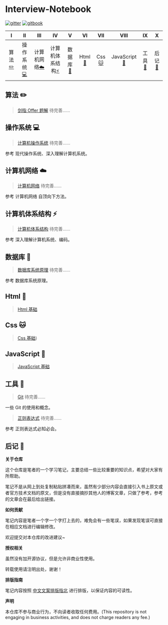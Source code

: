 # Interview-Notebook

[![gitter](https://img.shields.io/badge/_-gitter-blue.svg)]() [![gitbook](https://img.shields.io/badge/>-gitbook-blue.svg)]() 

|               Ⅰ                |                    Ⅱ                     |                   Ⅲ                    |                     Ⅳ                      |                     Ⅴ                      |                   Ⅵ                   |           Ⅶ           |                   Ⅷ                    |              Ⅸ               |            Ⅹ             |
| :----------------------------: | :--------------------------------------: | :------------------------------------: | :----------------------------------------: | :----------------------------------------: | :-----------------------------------: | :-------------------: | :------------------------------------: | :--------------------------: | :----------------------: |
| 算法[:pencil2:](#算法-pencil2) | 操作系统[:computer:](#操作系统-computer) | 计算机网络[:cloud:](#计算机网络-cloud) | 计算机体系结构[:zap:](#计算机体系结构-zap) | 数据库[:floppy_disk:](#数据库-floppy_disk) | Html [:baby_chick:](#Html-baby_chick) | Css [:cat:](#Css-cat) | JavaScript[:koala:](#JavaScript-koala) | 工具[:hammer:](#工具-hammer) | 后记[:memo:](#后记-memo) |

## 算法 :pencil2:

> [剑指 Offer 题解]() 待完善......

## 操作系统 :computer:

> [计算机操作系统](https://github.com/CavsZhouyou/Interview-Notebook/blob/master/%E6%93%8D%E4%BD%9C%E7%B3%BB%E7%BB%9F/%E8%AE%A1%E7%AE%97%E6%9C%BA%E6%93%8D%E4%BD%9C%E7%B3%BB%E7%BB%9F.md) 待完善......

参考 现代操作系统、深入理解计算机系统。

## 计算机网络 :cloud:

> [计算机网络]() 待完善......

参考 计算机网络 自顶向下方法。

## 计算机体系结构 :zap:

> [计算机体系结构]() 待完善......

参考 深入理解计算机系统、编码。

## 数据库 :floppy_disk:

> [数据库系统原理]() 待完善......

参考 数据库系统原理。

## Html :baby_chick:

> [Html 基础](https://github.com/CavsZhouyou/Interview-Notebook/blob/master/Html/Html.md)

## Css :cat:

> [Css 基础](https://github.com/CavsZhouyou/Interview-Notebook/tree/master/Css/Css.md)) 

## JavaScript :koala:

> [JavaScript 基础](https://github.com/CavsZhouyou/Interview-Notebook/tree/master/JavaScript/JavaScript.md) 

## 工具 :hammer:

> [Git]() 待完善......

一些 Git 的使用和概念。

> [正则表达式]() 待完善......

参考 正则表达式必知必会。


## 后记 :memo:

**关于仓库**

这个仓库是笔者的一个学习笔记，主要总结一些比较重要的知识点，希望对大家有所帮助。

笔记不是从网上到处复制粘贴拼凑而来，虽然有少部分内容会直接引入书上原文或者官方技术文档的原文，但是没有直接摘抄其他人的博客文章，只做了参考，参考的文章会在最后给出链接。

**如何贡献**

笔记内容是笔者一个字一个字打上去的，难免会有一些笔误，如果发现笔误可直接在相应文档进行编辑修改。

欢迎提交对本仓库的改进建议~

**授权相关**

虽然没有加开源协议，但是允许非商业性使用。

转载使用请注明出处，谢谢！

**排版指南**

笔记内容按照 [中文文案排版指北](http://mazhuang.org/wiki/chinese-copywriting-guidelines/) 进行排版，以保证内容的可读性。

**声明**

本仓库不参与商业行为，不向读者收取任何费用。(This repository is not engaging in business activities, and does not charge readers any fee.)
